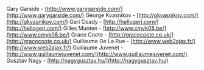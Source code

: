 Gary Garside - [http://www.garygarside.com/](http://www.garygarside.com/)
George Kvasnikov - [http://gkvasnikov.com/](http://gkvasnikov.com/)
Geri Coady - [http://hellogeri.com/](http://hellogeri.com/)
Gilles Munten - [http://www.cmyk08.be/](http://www.cmyk08.be/)
Grace Coote - [http://gracecoote.co.uk/](http://gracecoote.co.uk/)
Guillaume De La Rue - [http://www.web2ajax.fr/](http://www.web2ajax.fr/)
Guillaume Juvenet - [http://www.guillaumejuvenet.com/](http://www.guillaumejuvenet.com/)
Gusztáv Nagy - [http://nagygusztav.hu/](http://nagygusztav.hu/)